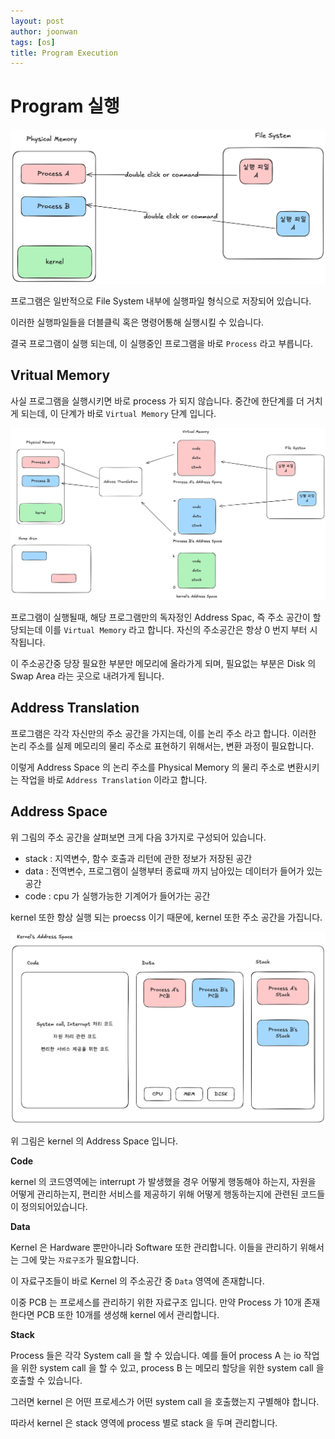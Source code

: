 ```yaml
---
layout: post
author: joonwan
tags: [os]
title: Program Execution
---
```


# Program 실행

![](/assets/images/os/program_execution/executeProgram1.png)

프로그램은 일반적으로 File System 내부에 실행파일 형식으로 저장되어 있습니다. 

이러한 실행파일들을 더블클릭 혹은 명령어통해 실행시킬 수 있습니다. 

결국 프로그램이 실행 되는데, 이 실행중인 프로그램을 바로 `Process` 라고 부릅니다.

## Vritual Memory

사실 프로그램을 실행시키면 바로 process 가 되지 않습니다. 중간에 한단계를 더 거치게 되는데, 이 단계가 바로 `Virtual Memory` 단계 입니다.

![](/assets/images/os/program_execution/virtualMemory.png)

프로그램이 실행될때, 해당 프로그램만의 독자정인 Address Spac, 즉 주소 공간이 할당되는데 이를 `Virtual Memory` 라고 합니다. 자신의 주소공간은 항상 0 번지 부터 시작됩니다.

이 주소공간중 당장 필요한 부분만 메모리에 올라가게 되며, 필요없는 부분은 Disk 의 Swap Area 라는 곳으로 내려가게 됩니다. 

## Address Translation

프로그램은 각각 자신만의 주소 공간을 가지는데, 이를 논리 주소 라고 합니다. 이러한 논리 주소를 실제 메모리의 물리 주소로 표현하기 위해서는, 변환 과정이 필요합니다.

이렇게 Address Space 의 논리 주소를 Physical Memory 의 물리 주소로 변환시키는 작업을 바로 `Address Translation` 이라고 합니다.

## Address Space

위 그림의 주소 공간을 살펴보면 크게 다음 3가지로 구성되어 있습니다.

- stack : 지역변수, 함수 호출과 리턴에 관한 정보가 저장된 공간
- data : 전역변수, 프로그램이 실행부터 종료때 까지 남아있는 데이터가 들어가 있는 공간
- code : cpu 가 실행가능한 기계어가 들어가는 공간

kernel 또한 항상 실행 되는 proecss 이기 때문에, kernel 또한 주소 공간을 가집니다.

![](/assets/images/os/program_execution/kernel_address_space.png)

위 그림은 kernel 의 Address Space 입니다.

**Code**

kernel 의 코드영역에는 interrupt 가 발생했을 경우 어떻게 행동해야 하는지, 자원을 어떻게 관리하는지, 편리한 서비스를 제공하기 위해 어떻게 행동하는지에 관련된 코드들이 정의되어있습니다.

**Data**

Kernel 은 Hardware 뿐만아니라 Software 또한 관리합니다. 이들을 관리하기 위해서는 그에 맞는 `자료구조`가 필요합니다. 

이 자료구조들이 바로 Kernel 의 주소공간 중 `Data` 영역에 존재합니다. 

이중 PCB 는 프로세스를 관리하기 위한 자료구조 입니다. 만약 Process 가 10개 존재한다면 PCB 또한 10개를 생성해 kernel 에서 관리합니다.

**Stack**

Process 들은 각각 System call 을 할 수 있습니다. 예를 들어 process A 는 io 작업을 위한 system call 을 할 수 있고, process B 는 메모리 할당을 위한 system call 을 호출할 수 있습니다.

그러면 kernel 은 어떤 프로세스가 어떤 system call 을 호출했는지 구별해야 합니다.

따라서 kernel 은 stack 영역에 process 별로 stack 을 두며 관리합니다.

